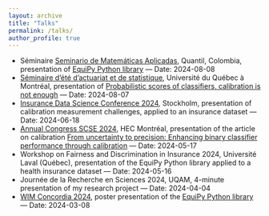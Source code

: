 ```yaml
---
layout: archive
title: "Talks"
permalink: /talks/
author_profile: true
---
```


- Séminaire [Seminario de Matemáticas Aplicadas](https://github.com/fer‑agathe/quantil_seminar.git), Quantil, Colombia, presentation of [EquiPy Python library](https://equilibration.github.io/equipy/) — Date: 2024-08-08
- [Séminaire d’été d’actuariat et de statistique](https://github.com/TommyMastro/Seminaire_actu_stats_UQAM), Université du Québec à Montréal, presentation of [Probabilistic scores of classifiers, calibration is not enough](https://arxiv.org/abs/2408.03421) — Date: 2024-08-07
- [Insurance Data Science Conference 2024](https://github.com/fer-agathe/IDSC_2024.git), Stockholm, presentation of calibration measurement challenges, applied to an insurance dataset — Date: 2024-06-18
- [Annual Congress SCSE 2024](https://github.com/fer-agathe/scse_2024.git), HEC Montréal, presentation of the article on calibration [From uncertainty to precision: Enhancing binary classifier performance through calibration](https://arxiv.org/pdf/2402.07790) — Date: 2024-05-17
- Workshop on Fairness and Discrimination in Insurance 2024, Université Laval (Québec), presentation of the EquiPy Python library applied to a health insurance dataset — Date: 2024-05-16
- Journée de la Recherche en Sciences 2024, UQAM, 4-minute presentation of my research project — Date: 2024-04-04
- [WIM Concordia 2024](https://github.com/fer-agathe/WIM_2024_equipy.git), poster presentation of the [EquiPy Python library](https://equilibration.github.io/equipy/) — Date: 2024-03-08